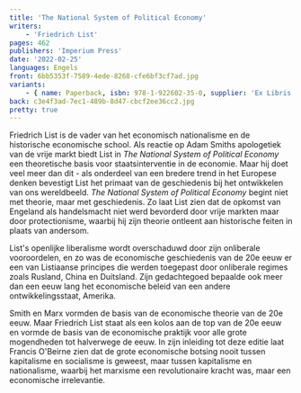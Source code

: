 ```yaml
---
title: 'The National System of Political Economy'
writers:
    - 'Friedrich List'
pages: 462
publishers: 'Imperium Press'
date: '2022-02-25'
languages: Engels
front: 6bb5353f-7589-4ede-8268-cfe6bf3cf7ad.jpg
variants:
    - { name: Paperback, isbn: 978-1-922602-35-0, supplier: 'Ex Libris', size: { height: 216, width: 140, depth: 27 }, import_price: { currency: USD, amount: 20.4 }, price: 22.99, out_of_stock: 0 }
back: c3e4f3ad-7ec1-489b-8d47-cbcf2ee36cc2.jpg
pretty: true
---
```


Friedrich List is de vader van het economisch nationalisme en de historische economische school. Als reactie op Adam Smiths apologetiek van de vrije markt biedt List in *The National System of Political Economy* een theoretische basis voor staatsinterventie in de economie. Maar hij doet veel meer dan dit - als onderdeel van een bredere trend in het Europese denken bevestigt List het primaat van de geschiedenis bij het ontwikkelen van ons wereldbeeld. *The National System of Political Economy* begint niet met theorie, maar met geschiedenis. Zo laat List zien dat de opkomst van Engeland als handelsmacht niet werd bevorderd door vrije markten maar door protectionisme, waarbij hij zijn theorie ontleent aan historische feiten in plaats van andersom.

List's openlijke liberalisme wordt overschaduwd door zijn onliberale vooroordelen, en zo was de economische geschiedenis van de 20e eeuw er een van Listiaanse principes die werden toegepast door onliberale regimes zoals Rusland, China en Duitsland. Zijn gedachtegoed bepaalde ook meer dan een eeuw lang het economische beleid van een andere ontwikkelingsstaat, Amerika.

Smith en Marx vormden de basis van de economische theorie van de 20e eeuw. Maar Friedrich List staat als een kolos aan de top van de 20e eeuw en vormde de basis van de economische praktijk voor alle grote mogendheden tot halverwege de eeuw. In zijn inleiding tot deze editie laat Francis O'Beirne zien dat de grote economische botsing nooit tussen kapitalisme en socialisme is geweest, maar tussen kapitalisme en nationalisme, waarbij het marxisme een revolutionaire kracht was, maar een economische irrelevantie.
